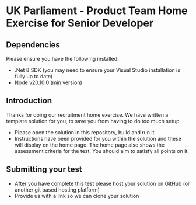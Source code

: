 # UK Parliament - Product Team Home Exercise for Senior Developer

## Dependencies
Please ensure you have the following installed:
* .Net 8 SDK (you may need to ensure your Visual Studio installation is fully up to date)
* Node v20.10.0 (min version)

## Introduction

Thanks for doing our recruitment home exercise. We have written a template solution for you, to save you from having to do too much setup.

* Please open the solution in this repository, build and run it. 
* Instructions have been provided for you within the solution and these will display on the home page. The home page also shows the assessment criteria for the test. You should aim to satisfy all points on it.

## Submitting your test
* After you have complete this test please host your solution on GitHub (or another git based hosting platform)
* Provide us with a link so we can clone your solution